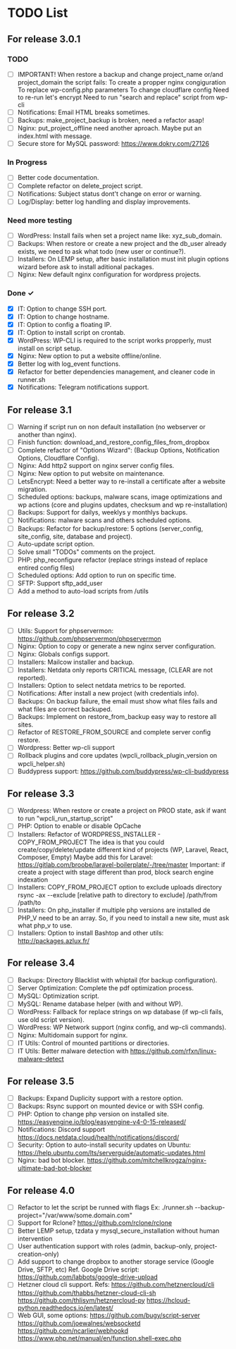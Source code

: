 # TODO List

## For release 3.0.1

### TODO

- [ ] IMPORTANT! When restore a backup and change project_name or/and project_domain the script fails:
        To create a propper nginx congiguration
        To replace wp-config.php parameters
        To change cloudflare config
        Need to re-run let's encrypt
        Need to run "search and replace" script from wp-cli
- [ ] Notifications: Email HTML breaks sometimes.
- [ ] Backups: make_project_backup is broken, need a refactor asap!
- [ ] Nginx: put_project_offline need another aproach. Maybe put an index.html with message.
- [ ] Secure store for MySQL password: https://www.dokry.com/27126

### In Progress

- [ ] Better code documentation.
- [ ] Complete refactor on delete_project script.
- [ ] Notifications: Subject status dont't change on error or warning.
- [ ] Log/Display: better log handling and display improvements.

### Need more testing
- [ ] WordPress: Install fails when set a project name like: xyz_sub_domain.
- [ ] Backups: When restore or create a new project and the db_user already exists, we need to ask what todo (new user or continue?).
- [ ] Installers: On LEMP setup, after basic installation must init plugin options wizard before ask to install aditional packages.
- [ ] Nginx: New default nginx configuration for wordpress projects.

### Done ✓

- [x] IT: Option to change SSH port.
- [x] IT: Option to change hostname.
- [x] IT: Option to config a floating IP.
- [x] IT: Option to install script on crontab.
- [x] WordPress: WP-CLI is required to the script works propperly, must install on script setup.
- [x] Nginx: New option to put a website offline/online.
- [x] Better log with log_event functions.
- [x] Refactor for better dependencies management, and cleaner code in runner.sh
- [x] Notifications: Telegram notifications support.

## For release 3.1
- [ ] Warning if script run on non default installation (no webserver or another than nginx).
- [ ] Finish function: download_and_restore_config_files_from_dropbox
- [ ] Complete refactor of "Options Wizard": (Backup Options, Notification Options, Cloudflare Config).
- [ ] Nginx: Add http2 support on nginx server config files.
- [ ] Nginx: New option to put website on maintenance.
- [ ] LetsEncrypt: Need a better way to re-install a certificate after a website migration.
- [ ] Scheduled options: backups, malware scans, image optimizations and wp actions (core and plugins updates, checksum and wp re-installation)
- [ ] Backups: Support for dailys, weeklys y monthlys backups.
- [ ] Notifications: malware scans and others scheduled options.
- [ ] Backups: Refactor for backup/restore: 5 options (server_config, site_config, site, database and project).
- [ ] Auto-update script option.
- [ ] Solve small "TODOs" comments on the project.
- [ ] PHP: php_reconfigure refactor (replace strings instead of replace entired config files)
- [ ] Scheduled options: Add option to run on specific time.
- [ ] SFTP: Support sftp_add_user
- [ ] Add a method to auto-load scripts from /utils

## For release 3.2

- [ ] Utils: Support for phpservermon: https://github.com/phpservermon/phpservermon
- [ ] Nginx: Option to copy or generate a new nginx server configuration.
- [ ] Nginx: Globals configs support.
- [ ] Installers: Mailcow installer and backup.
- [ ] Installers: Netdata only reports CRITICAL message, (CLEAR are not reported).
- [ ] Installers: Option to select netdata metrics to be reported.
- [ ] Notifications: After install a new project (with credentials info).
- [ ] Backups: On backup failure, the email must show what files fails and what files are correct backuped.
- [ ] Backups: Implement on restore_from_backup easy way to restore all sites.
- [ ] Refactor of RESTORE_FROM_SOURCE and complete server config restore.
- [ ] Wordpress: Better wp-cli support 
 - [ ] Rollback plugins and core updates (wpcli_rollback_plugin_version on wpcli_helper.sh)
 - [ ] Buddypress support: https://github.com/buddypress/wp-cli-buddypress

## For release 3.3

- [ ] Wordpress: When restore or create a project on PROD state, ask if want to run "wpcli_run_startup_script"
- [ ] PHP: Option to enable or disable OpCache
- [ ] Installers: Refactor of WORDPRESS_INSTALLER - COPY_FROM_PROJECT
        The idea is that you could create/copy/delete/update different kind of projects (WP, Laravel, React, Composer, Empty)
        Maybe add this for Laravel: https://gitlab.com/broobe/laravel-boilerplate/-/tree/master
        Important: if create a project with stage different than prod, block search engine indexation
- [ ] Installers: COPY_FROM_PROJECT option to exclude uploads directory
        rsync -ax --exclude [relative path to directory to exclude] /path/from /path/to
- [ ] Installers: On php_installer if multiple php versions are installed de PHP_V need to be an array.
        So, if you need to install a new site, must ask what php_v to use.
- [ ] Installers: Option to install Bashtop and other utils: http://packages.azlux.fr/

## For release 3.4

- [ ] Backups: Directory Blacklist with whiptail (for backup configuration).
- [ ] Server Optimization: Complete the pdf optimization process.
- [ ] MySQL: Optimization script.
- [ ] MySQL: Rename database helper (with and without WP).
- [ ] WordPress: Fallback for replace strings on wp database (if wp-cli fails, use old script version).
- [ ] WordPress: WP Network support (nginx config, and wp-cli commands).
- [ ] Nginx: Multidomain support for nginx.
- [ ] IT Utils: Control of mounted partitions or directories.
- [ ] IT Utils: Better malware detection with https://github.com/rfxn/linux-malware-detect

## For release 3.5

- [ ] Backups: Expand Duplicity support with a restore option.
- [ ] Backups: Rsync support on mounted device or with SSH config.
- [ ] PHP: Option to change php version on installed site.
        https://easyengine.io/blog/easyengine-v4-0-15-released/
- [ ] Notifications: Discord support
        https://docs.netdata.cloud/health/notifications/discord/
- [ ] Security: Option to auto-install security updates on Ubuntu: 
        https://help.ubuntu.com/lts/serverguide/automatic-updates.html
- [ ] Nginx: bad bot blocker.
        https://github.com/mitchellkrogza/nginx-ultimate-bad-bot-blocker

## For release 4.0

- [ ] Refactor to let the script be runned with flags
        Ex: ./runner.sh --backup-project="/var/www/some.domain.com"
- [ ] Support for Rclone? https://github.com/rclone/rclone
- [ ] Better LEMP setup, tzdata y mysql_secure_installation without human intervention
- [ ] User authentication support with roles (admin, backup-only, project-creation-only)
- [ ] Add support to change dropbox to another storage service (Google Drive, SFTP, etc)
        Ref. Google Drive script: https://github.com/labbots/google-drive-upload
- [ ] Hetzner cloud cli support. Refs:
        https://github.com/hetznercloud/cli
        https://github.com/thabbs/hetzner-cloud-cli-sh
        https://github.com/thlisym/hetznercloud-py
        https://hcloud-python.readthedocs.io/en/latest/
- [ ] Web GUI, some options:
        https://github.com/bugy/script-server
        https://github.com/joewalnes/websocketd
        https://github.com/ncarlier/webhookd
        https://www.php.net/manual/en/function.shell-exec.php
